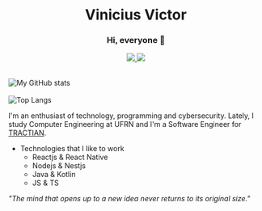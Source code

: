 <h1 align="center">Vinicius Victor</h1>

<div align="center">
  <h3>Hi, everyone 👋</h3>
  <a href="mailto:vinicius.victor.sm@gmail.com" target="_blank">
    <img src="https://img.shields.io/badge/Gmail-D14836?style=for-the-badge&logo=gmail&logoColor=white" />
  </a>
  <a href="https://www.linkedin.com/in/martins-vinicius/" target="_blank">
    <img src="https://img.shields.io/badge/LinkedIn-0077B5?style=for-the-badge&logo=linkedin&logoColor=white" />
  </a>
</div>

<br />

![My GitHub stats](https://github-readme-stats.vercel.app/api?username=martinsvinicius&show_icons=true&theme=radical)
<br />
<br />
![Top Langs](https://github-readme-stats.vercel.app/api/top-langs/?username=martinsvinicius&show_icons=true&theme=radical&layout=compact)

I'm an enthusiast of technology, programming and cybersecurity. Lately, I study Computer Engineering at UFRN and I'm a Software Engineer for [TRACTIAN](https://tractian.com/).

- Technologies that I like to work
  - Reactjs & React Native
  - Nodejs & Nestjs
  - Java & Kotlin
  - JS & TS

*"The mind that opens up to a new idea never returns to its original size."*

